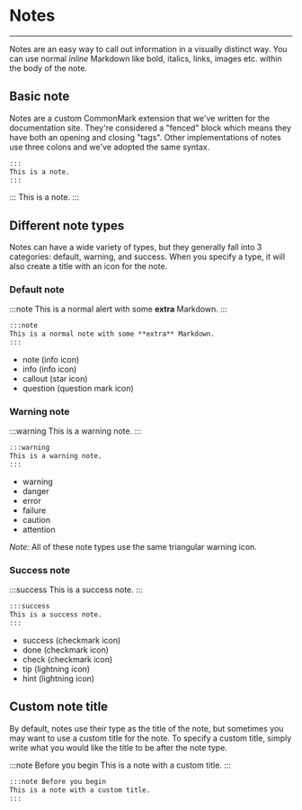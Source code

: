 # Notes

---

Notes are an easy way to call out information in a visually distinct way. You can use normal *inline* Markdown like bold, italics, links, images etc. within the body of the note.

## Basic note

Notes are a custom CommonMark extension that we've written for the documentation site. They're considered a "fenced" block which means they have both an opening and closing "tags". Other implementations of notes use three colons and we've adopted the same syntax.

```markdown
:::
This is a note.
:::
```

:::
This is a note.
:::

## Different note types

Notes can have a wide variety of types, but they generally fall into 3 categories: default, warning, and success. When you specify a type, it will also create a title with an icon for the note.

### Default note

:::note
This is a normal alert with some **extra** Markdown.
:::

```markdown
:::note
This is a normal note with some **extra** Markdown.
:::
```

- note (info icon)
- info (info icon)
- callout (star icon)
- question (question mark icon)

### Warning note

:::warning
This is a warning note.
:::

```markdown
:::warning
This is a warning note.
:::
```

- warning
- danger
- error
- failure
- caution
- attention

*Note:* All of these note types use the same triangular warning icon.

### Success note

:::success
This is a success note.
:::

```markdown
:::success
This is a success note.
:::
```

- success (checkmark icon)
- done (checkmark icon)
- check (checkmark icon)
- tip (lightning icon)
- hint (lightning icon)

## Custom note title

By default, notes use their type as the title of the note, but sometimes you may want to use a custom title for the note. To specify a custom title, simply write what you would like the title to be after the note type.

:::note Before you begin
This is a note with a custom title.
:::

```markdown
:::note Before you begin
This is a note with a custom title.
:::
```
